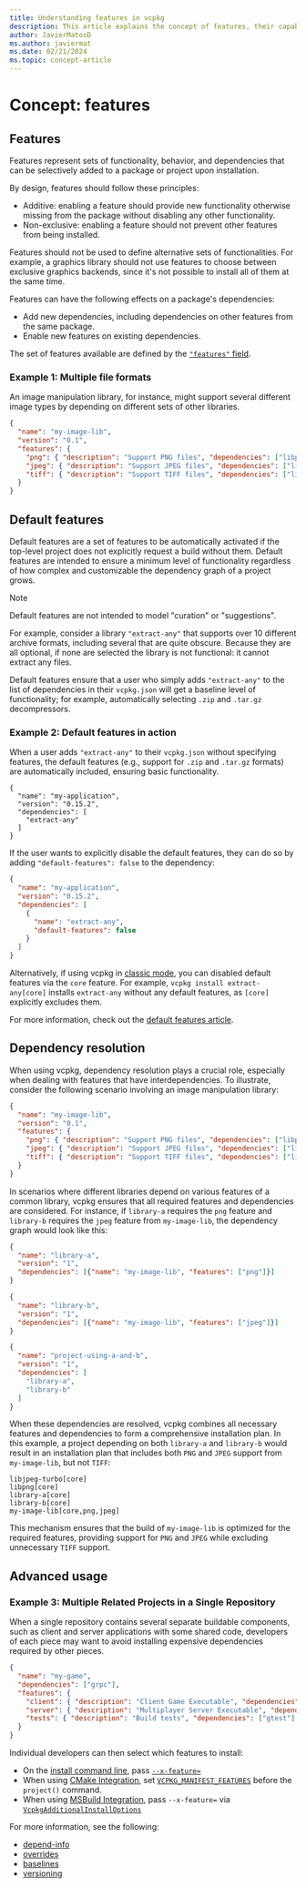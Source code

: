 ```yaml
---
title: Understanding features in vcpkg
description: This article explains the concept of features, their capabilities, and their expected contents in detail.
author: JavierMatosD
ms.author: javiermat
ms.date: 02/21/2024
ms.topic: concept-article
---
```


# Concept: features

## Features

Features represent sets of functionality, behavior, and dependencies that can be selectively added to a package or project upon installation. 

By design, features should follow these principles:

- Additive: enabling a feature should provide new functionality otherwise missing from the package without disabling any other functionality.
- Non-exclusive: enabling a feature should not prevent other features from being installed.

Features should not be used to define alternative sets of functionalities. For example, a graphics library should not use features to choose between exclusive graphics backends, since it's not possible to install all of them at the same time.

Features can have the following effects on a package's dependencies:

- Add new dependencies, including dependencies on other features from the same package.
- Enable new features on existing dependencies.

The set of features available are defined by the [`"features"` field](../reference/vcpkg-json.md#features).

### Example 1: Multiple file formats

An image manipulation library, for instance, might support several different image types by depending on different sets of other libraries.

```json
{
  "name": "my-image-lib",
  "version": "0.1",
  "features": {
    "png": { "description": "Support PNG files", "dependencies": ["libpng"]},
    "jpeg": { "description": "Support JPEG files", "dependencies": ["libjpeg-turbo"]},
    "tiff": { "description": "Support TIFF files", "dependencies": ["libtiff"]},
  }
}
```


## Default features

Default features are a set of features to be automatically activated if the top-level project does not explicitly request a build without them. Default features are intended to ensure a minimum level of functionality regardless of how complex and customizable the dependency graph of a project grows. 

> [!NOTE]
> Default features are not intended to model "curation" or "suggestions".

For example, consider a library `"extract-any"` that supports over 10 different archive formats, including several that are quite obscure. Because they are all optional, if none are selected the library is not functional: it cannot extract any files.

Default features ensure that a user who simply adds `"extract-any"` to the list of dependencies in their `vcpkg.json` will get a baseline level of functionality; for example, automatically selecting `.zip` and `.tar.gz` decompressors.

### Example 2: Default features in action

When a user adds `"extract-any"` to their `vcpkg.json` without specifying features, the default features (e.g., support for `.zip` and `.tar.gz` formats) are automatically included, ensuring basic functionality.

```
{
  "name": "my-application",
  "version": "0.15.2",
  "dependencies": [
    "extract-any"
  ]
}
```

If the user wants to explicitly disable the default features, they can do so by adding `"default-features": false` to the dependency:

```json
{
  "name": "my-application",
  "version": "0.15.2",
  "dependencies": [
    {
      "name": "extract-any",
      "default-features": false
    }
  ]
}
```

Alternatively, if using vcpkg in [classic mode](../consume/classic-mode.md), you can disabled default features via the `core` feature. For example, `vcpkg install extract-any[core]` installs `extract-any` without any default features, as `[core]` explicitly excludes them.

For more information, check out the [default features article](default-features.md).

## Dependency resolution

When using vcpkg, dependency resolution plays a crucial role, especially when dealing with features that have interdependencies. To illustrate, consider the following scenario involving an image manipulation library:


```json
{
  "name": "my-image-lib",
  "version": "0.1",
  "features": {
    "png": { "description": "Support PNG files", "dependencies": ["libpng"]},
    "jpeg": { "description": "Support JPEG files", "dependencies": ["libjpeg-turbo"]},
    "tiff": { "description": "Support TIFF files", "dependencies": ["libtiff"]},
  }
}
```

In scenarios where different libraries depend on various features of a common library, vcpkg ensures that all required features and dependencies are considered. For instance, if `library-a` requires the `png` feature and `library-b` requires the `jpeg` feature from `my-image-lib`, the dependency graph would look like this:

```json
{
  "name": "library-a",
  "version": "1",
  "dependencies": [{"name": "my-image-lib", "features": ["png"]}]
}
```

```json
{
  "name": "library-b",
  "version": "1",
  "dependencies": [{"name": "my-image-lib", "features": ["jpeg"]}]
}
```

```json
{
  "name": "project-using-a-and-b",
  "version": "1",
  "dependencies": [
    "library-a",
    "library-b"
  ]
}
```

When these dependencies are resolved, vcpkg combines all necessary features and dependencies to form a comprehensive installation plan. In this example, a project depending on both `library-a` and `library-b` would result in an installation plan that includes both `PNG` and `JPEG` support from `my-image-lib`, but not `TIFF`:

```
libjpeg-turbo[core]
libpng[core]
library-a[core]
library-b[core]
my-image-lib[core,png,jpeg]
```

This mechanism ensures that the build of `my-image-lib` is optimized for the required features, providing support for `PNG` and `JPEG` while excluding unnecessary `TIFF` support.

## Advanced usage

### Example 3: Multiple Related Projects in a Single Repository

When a single repository contains several separate buildable components, such as client and server applications with some shared code, developers of each piece may want to avoid installing expensive dependencies required by other pieces.

```json
{
  "name": "my-game",
  "dependencies": ["grpc"],
  "features": {
    "client": { "description": "Client Game Executable", "dependencies": ["sdl2", "bullet3"]},
    "server": { "description": "Multiplayer Server Executable", "dependencies": ["proxygen"]},
    "tests": { "description": "Build tests", "dependencies": ["gtest"] }
  }
}
```

Individual developers can then select which features to install:

- On the [install command line](../commands/install.md), pass [`--x-feature=`](../commands/install.md#feature)
- When using [CMake Integration](../users/buildsystems/cmake-integration.md), set [`VCPKG_MANIFEST_FEATURES`](../users/buildsystems/cmake-integration.md#vcpkg_manifest_features) before the `project()` command.
- When using [MSBuild Integration](../users/buildsystems/msbuild-integration.md), pass `--x-feature=` via [`VcpkgAdditionalInstallOptions`](../users/buildsystems/msbuild-integration.md#vcpkg-additional-install-options)

For more information, see the following:

* [depend-info](../commands/depend-info.md)
* [overrides](../reference/vcpkg-json.md#overrides)
* [baselines](../users/versioning.md#baselines)
* [versioning](../users/versioning.md)
